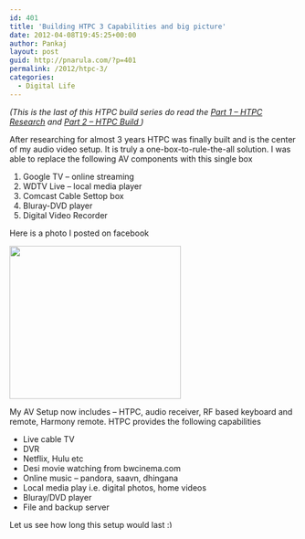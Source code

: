 ```yaml
---
id: 401
title: 'Building HTPC 3 Capabilities and big picture'
date: 2012-04-08T19:45:25+00:00
author: Pankaj
layout: post
guid: http://pnarula.com/?p=401
permalink: /2012/htpc-3/
categories:
  - Digital Life
---
```

_(This is the last of this HTPC build series do read the <a href="http://pnarula.com/2012/htpc-1/" onclick="_gaq.push(['_trackEvent', 'outbound-article', 'http://pnarula.com/2012/htpc-1/', 'Part 1 &#8211; HTPC Research']);" >Part 1 &#8211; HTPC Research</a> and <a href="http://pnarula.com/2012/htpc-2/" onclick="_gaq.push(['_trackEvent', 'outbound-article', 'http://pnarula.com/2012/htpc-2/', 'Part 2 &#8211; HTPC Build ']);" >Part 2 &#8211; HTPC Build </a>)_

After researching for almost 3 years HTPC was finally built and is the center of my audio video setup. It is truly a one-box-to-rule-the-all solution. I was able to replace the following AV components with this single box

  1. Google TV &#8211; online streaming
  2. WDTV Live &#8211; local media player
  3. Comcast Cable Settop box
  4. Bluray-DVD player
  5. Digital Video Recorder

Here is a photo I posted on facebook

<a href="http://pnarula.com/assets/htpc.jpg" onclick="_gaq.push(['_trackEvent', 'outbound-article', '/images/htpc.jpg', '']);" ><img class="aligncenter size-medium wp-image-402" title="htpc" src="/images/htpc-300x268.jpg" alt="" width="300" height="268" /></a>

My AV Setup now includes &#8211; HTPC, audio receiver, RF based keyboard and remote, Harmony remote. HTPC provides the following capabilities

  * Live cable TV
  * DVR
  * Netflix, Hulu etc
  * Desi movie watching from bwcinema.com
  * Online music &#8211; pandora, saavn, dhingana
  * Local media play i.e. digital photos, home videos
  * Bluray/DVD player
  * File and backup server

Let us see how long this setup would last <img src="http://pnarula.com/wp/wp-includes/images/smilies/simple-smile.png" alt=":)" class="wp-smiley" style="height: 1em; max-height: 1em;" />